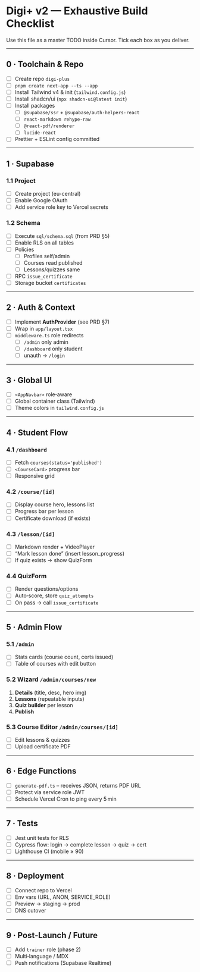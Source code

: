 # Digi+ v2 — Exhaustive Build Checklist

Use this file as a master TODO inside Cursor. Tick each box as you deliver.

---

## 0 · Toolchain & Repo
- [ ] Create repo `digi-plus`
- [ ] `pnpm create next-app --ts --app`
- [ ] Install Tailwind v4 & init (`tailwind.config.js`)
- [ ] Install shadcn/ui (`npx shadcn-ui@latest init`)
- [ ] Install packages  
  - [ ] `@supabase/ssr` + `@supabase/auth-helpers-react`  
  - [ ] `react-markdown rehype-raw`  
  - [ ] `@react-pdf/renderer`  
  - [ ] `lucide-react`
- [ ] Prettier + ESLint config committed

---

## 1 · Supabase
### 1.1 Project
- [ ] Create project (eu-central)
- [ ] Enable Google OAuth
- [ ] Add service role key to Vercel secrets

### 1.2 Schema
- [ ] Execute `sql/schema.sql` (from PRD §5)
- [ ] Enable RLS on all tables
- [ ] Policies  
  - [ ] Profiles self/admin  
  - [ ] Courses read published  
  - [ ] Lessons/quizzes same
- [ ] RPC `issue_certificate`
- [ ] Storage bucket `certificates`

---

## 2 · Auth & Context
- [ ] Implement **AuthProvider** (see PRD §7)
- [ ] Wrap in `app/layout.tsx`
- [ ] `middleware.ts` role redirects  
  - [ ] `/admin` only admin  
  - [ ] `/dashboard` only student  
  - [ ] unauth → `/login`

---

## 3 · Global UI
- [ ] `<AppNavbar>` role‑aware
- [ ] Global container class (Tailwind)
- [ ] Theme colors in `tailwind.config.js`

---

## 4 · Student Flow
### 4.1 `/dashboard`
- [ ] Fetch `courses(status='published')`
- [ ] `<CourseCard>` progress bar
- [ ] Responsive grid

### 4.2 `/course/[id]`
- [ ] Display course hero, lessons list
- [ ] Progress bar per lesson
- [ ] Certificate download (if exists)

### 4.3 `/lesson/[id]`
- [ ] Markdown render + VideoPlayer
- [ ] “Mark lesson done” (insert lesson_progress)
- [ ] If quiz exists → show QuizForm

### 4.4 QuizForm
- [ ] Render questions/options
- [ ] Auto‑score, store `quiz_attempts`
- [ ] On pass → call `issue_certificate`

---

## 5 · Admin Flow
### 5.1 `/admin`
- [ ] Stats cards (course count, certs issued)
- [ ] Table of courses with edit button

### 5.2 Wizard `/admin/courses/new`
1. **Details** (title, desc, hero img)  
2. **Lessons** (repeatable inputs)  
3. **Quiz builder** per lesson  
4. **Publish**

### 5.3 Course Editor `/admin/courses/[id]`
- [ ] Edit lessons & quizzes
- [ ] Upload certificate PDF

---

## 6 · Edge Functions
- [ ] `generate-pdf.ts` – receives JSON, returns PDF URL
- [ ] Protect via service role JWT
- [ ] Schedule Vercel Cron to ping every 5 min

---

## 7 · Tests
- [ ] Jest unit tests for RLS
- [ ] Cypress flow: login → complete lesson → quiz → cert
- [ ] Lighthouse CI (mobile ≥ 90)

---

## 8 · Deployment
- [ ] Connect repo to Vercel
- [ ] Env vars (URL, ANON, SERVICE_ROLE)
- [ ] Preview → staging → prod
- [ ] DNS cutover

---

## 9 · Post‑Launch / Future
- [ ] Add `trainer` role (phase 2)
- [ ] Multi‑language / MDX
- [ ] Push notifications (Supabase Realtime)
